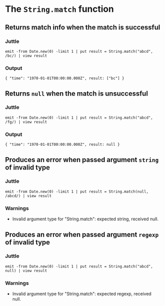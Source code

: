 # The `String.match` function

## Returns match info when the match is successful

### Juttle

    emit -from Date.new(0) -limit 1 | put result = String.match("abcd", /bc/) | view result

### Output

    { "time": "1970-01-01T00:00:00.000Z", result: ["bc"] }

## Returns `null` when the match is unsuccessful

### Juttle

    emit -from Date.new(0) -limit 1 | put result = String.match("abcd", /fg/) | view result

### Output

    { "time": "1970-01-01T00:00:00.000Z", result: null }

## Produces an error when passed argument `string` of invalid type

### Juttle

    emit -from Date.new(0) -limit 1 | put result = String.match(null, /abcd/) | view result

### Warnings

  * Invalid argument type for "String.match": expected string, received null.

## Produces an error when passed argument `regexp` of invalid type

### Juttle

    emit -from Date.new(0) -limit 1 | put result = String.match("abcd", null) | view result

### Warnings

  * Invalid argument type for "String.match": expected regexp, received null.
